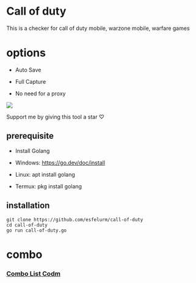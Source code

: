 # Call of duty

This is a checker for call of duty mobile, warzone mobile, warfare games 


# options

- Auto Save

- Full Capture

- No need for a proxy


<img src="https://github.com/esfelurm/call-of-duty/assets/104654028/c9657edb-3499-443f-b08f-7b0ce96b34a5"> 


Support me by giving this tool a star ♡


## prerequisite 

- Install Golang

- Windows:  https://go.dev/doc/install

- Linux: apt install golang

- Termux: pkg install golang


## installation 


```
git clone https://github.com/esfelurm/call-of-duty
cd call-of-duty
go run call-of-duty.go
```


# combo

<h3><a href="https://t.me/OpenBullet_E/46">Combo List Codm</a></h3>





